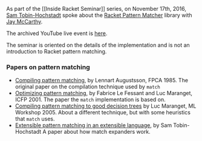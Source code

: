 As part of the [[Inside Racket Seminar]] series, on November 17th, 2016, [Sam Tobin-Hochstadt](http://samth.github.io) spoke about the [Racket Pattern Matcher](https://github.com/racket/racket/tree/master/racket/collects/racket/match) library with [Jay McCarthy](http://jeapostrophe.github.io).

The archived YouTube live event is [here](https://www.youtube.com/watch?v=IikGK8XP5_Q).

The seminar is oriented on the details of the implementation and is not an introduction to Racket pattern matching.

### Papers on pattern matching

* [Compiling pattern matching](https://books.google.com/books?hl=en&lr=&id=AiMwYZs-TGkC&oi=fnd&pg=PA368&ots=ptmi1IsgX5&sig=6GJVKFI_KLpyxYqS-pt6FtYS2ZQ#v=onepage&q&f=false), by Lennart Augustsson, FPCA 1985. The original paper on the compilation technique used by `match`
* [Optimizing pattern matching](http://dl.acm.org/citation.cfm?id=507641&CFID=693592570&CFTOKEN=26018742), by Fabrice Le Fessant and Luc Maranget, ICFP 2001. The paper the `match` implementation is based on.
* [Compiling pattern matching to good decision trees](http://dl.acm.org/citation.cfm?id=1411311&CFID=693592570&CFTOKEN=26018742) by Luc Maranget, ML Workshop 2005. About a different technique, but with some heuristics that `match` uses.
* [Extensible pattern matching in an extensible language](https://arxiv.org/abs/1106.2578), by Sam Tobin-Hochstadt A paper about how match expanders work. 
